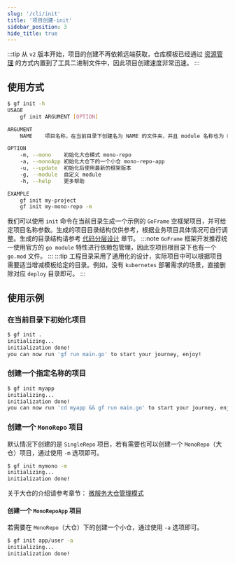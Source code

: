 ```yaml
---
slug: '/cli/init'
title: '项目创建-init'
sidebar_position: 3
hide_title: true
---
```

:::tip
从 `v2` 版本开始，项目的创建不再依赖远端获取，仓库模板已经通过 [资源管理](../核心组件/资源管理/资源管理.md) 的方式内置到了工具二进制文件中，因此项目创建速度非常迅速。
:::
## 使用方式

```bash
$ gf init -h
USAGE
    gf init ARGUMENT [OPTION]

ARGUMENT
    NAME    项目名称，在当前目录下创建名为 NAME 的文件夹，并且 module 名称也为 NAME

OPTION
    -m, --mono    初始化大仓模式 mono-repo
    -a, --monoApp 初始化大仓下的一个小仓 mono-repo-app
    -u, --update  初始化后使用最新的框架版本
    -g, --module  自定义 module
    -h, --help    更多帮助

EXAMPLE
    gf init my-project
    gf init my-mono-repo -m
```

我们可以使用 `init` 命令在当前目录生成一个示例的 `GoFrame` 空框架项目，并可给定项目名称参数。生成的项目目录结构仅供参考，根据业务项目具体情况可自行调整。生成的目录结构请参考 [代码分层设计](../框架设计/工程开发设计/代码分层设计.md) 章节。
:::note
`GoFrame` 框架开发推荐统一使用官方的 `go module` 特性进行依赖包管理，因此空项目根目录下也有一个 `go.mod` 文件。
:::
:::tip
工程目录采用了通用化的设计，实际项目中可以根据项目需要适当增减模板给定的目录。例如，没有 `kubernetes` 部署需求的场景，直接删除对应 `deploy` 目录即可。
:::

## 使用示例

### 在当前目录下初始化项目

```bash
$ gf init .
initializing...
initialization done!
you can now run 'gf run main.go' to start your journey, enjoy!
```

### 创建一个指定名称的项目

```bash
$ gf init myapp
initializing...
initialization done!
you can now run 'cd myapp && gf run main.go' to start your journey, enjoy!
```

### 创建一个 `MonoRepo` 项目

默认情况下创建的是 `SingleRepo` 项目，若有需要也可以创建一个 `MonoRepo`（大仓）项目，通过使用 `-m` 选项即可。

```bash
$ gf init mymono -m
initializing...
initialization done!
```

关于大仓的介绍请参考章节： [微服务大仓管理模式](../框架设计/工程开发设计/微服务大仓管理模式.md)

#### 创建一个 `MonoRepoApp` 项目

若需要在 `MonoRepo`（大仓）下的创建一个小仓，通过使用 `-a` 选项即可。

```bash
$ gf init app/user -a
initializing...
initialization done!
```